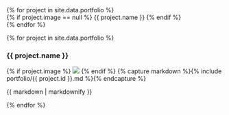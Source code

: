 <div class="portfoliogrid">
{% for project in site.data.portfolio %}
  <div class="{{ project.id }}" style="background-image: url('{{ project.image }}')">
    {% if project.image == null %} {{ project.name }} {% endif %}
  </div>
{% endfor %}
</div>


{% for project in site.data.portfolio %}
<div class="project {{ project.id }}">
  <h3>{{ project.name }}</h3>
  {% if project.image %} <a href="{{ project.link }}" target="_blank"><img src="{{ project.image }}" /></a> {% endif %}
  {% capture markdown %}{% include portfolio/{{ project.id }}.md %}{% endcapture %}

  {{ markdown | markdownify }}
</div>
{% endfor %}
